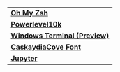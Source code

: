 | |
|--|
| [**Oh My Zsh**](https://github.com/JonLinkens/config/blob/main/.zshrc)
| [**Powerlevel10k**](https://github.com/JonLinkens/config/blob/main/.p10k.zsh)|
| [**Windows Terminal (Preview)**](https://github.com/JonLinkens/config/blob/main/WSLconfig.json) |
| [**CaskaydiaCove Font**](https://github.com/JonLinkens/config/tree/main/CaskaydiaCove) |
| [**Jupyter**](https://github.com/JonLinkens/config/blob/main/jupyter_notebook_config.txt) |
